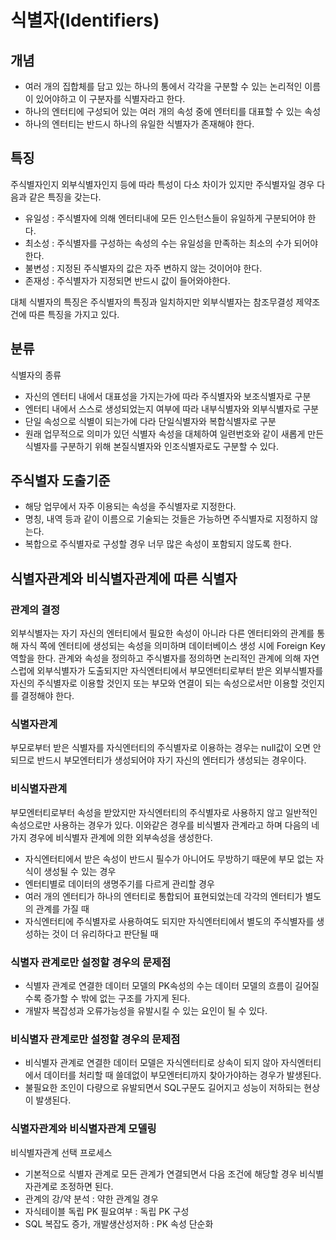 # 식별자(Identifiers)
## 개념
- 여러 개의 집합체를 담고 있는 하나의 통에서 각각을 구분할 수 있는 논리적인 이름이 있어야하고 이 구분자를 식별자라고 한다.
- 하나의 엔터티에 구성되어 있는 여러 개의 속성 중에 엔터티를 대표할 수 있는 속성
- 하나의 엔터티는 반드시 하나의 유일한 식별자가 존재해야 한다.

## 특징
주식별자인지 외부식별자인지 등에 따라 특성이 다소 차이가 있지만 주식별자일 경우 다음과 같은 특징을 갖는다.
- 유일성 : 주식별자에 의해 엔터티내에 모든 인스턴스들이 유일하게 구분되어야 한다.
- 최소성 : 주식별자를 구성하는 속성의 수는 유일성을 만족하는 최소의 수가 되어야 한다.
- 불변성 : 지정된 주식별자의 값은 자주 변하지 않는 것이어야 한다.
- 존재성 : 주식별자가 지정되면 반드시 값이 들어와야한다.

대체 식별자의 특징은 주식별자의 특징과 일치하지만 외부식별자는 참조무결성 제약조건에 따른 특징을 가지고 있다.

## 분류
식별자의 종류
- 자신의 엔터티 내에서 대표성을 가지는가에 따라 주식별자와 보조식별자로 구분
- 엔터티 내에서 스스로 생성되었는지 여부에 따라 내부식별자와 외부식별자로 구분
- 단일 속성으로 식별이 되는가에 다라 단일식별자와 복합식별자로 구분
- 원래 업무적으로 의미가 있던 식별자 속성을 대체하여 일련번호와 같이 새롭게 만든 식별자를 구분하기 위해 본질식별자와 인조식별자로도 구분할 수 있다.

## 주식별자 도출기준
- 해당 업무에서 자주 이용되는 속성을 주식별자로 지정한다.
- 명칭, 내역 등과 같이 이름으로 기술되는 것들은 가능하면 주식별자로 지정하지 않는다.
- 복합으로 주식별자로 구성할 경우 너무 많은 속성이 포함되지 않도록 한다.

## 식별자관계와 비식별자관계에 따른 식별자
### 관계의 결정
외부식별자는 자기 자신의 엔터티에서 필요한 속성이 아니라 다른 엔터티와의 관계를 통해 자식 쪽에 엔터티에 생성되는 속성을 의미하며 데이터베이스 생성 시에 Foreign Key역할을 한다. 관계와 속성을 정의하고 주식별자를 정의하면 논리적인 관계에 의해 자연스럽에 외부식별자가 도출되지만 자식엔터티에서 부모엔터티로부터 받은 외부식별자를 자신의 주식별자로 이용할 것인지 또는 부모와 연결이 되는 속성으로서만 이용할 것인지를 결정해야 한다.

### 식별자관계
부모로부터 받은 식별자를 자식엔터티의 주식별자로 이용하는 경우는 null값이 오면 안되므로 반드시 부모엔터티가 생성되어야 자기 자신의 엔터티가 생성되는 경우이다.

### 비식별자관계
부모엔터티로부터 속성을 받았지만 자식엔터티의 주식별자로 사용하지 않고 일반적인 속성으로만 사용하는 경우가 있다. 이와같은 경우를 비식별자 관계라고 하며 다음의 네가지 경우에 비식별자 관계에 의한 외부속성을 생성한다.
- 자식엔터티에서 받은 속성이 반드시 필수가 아니어도 무방하기 때문에 부모 없는 자식이 생성될 수 있는 경우
- 엔터티별로 데이터의 생명주기를 다르게 관리할 경우
- 여러 개의 엔터티가 하나의 엔터티로 통합되어 표현되었는데 각각의 엔터티가 별도의 관계를 가질 때
- 자식엔터티에 주식별자로 사용하여도 되지만 자식엔터티에서 별도의 주식별자를 생성하는 것이 더 유리하다고 판단될 때

### 식별자 관계로만 설정할 경우의 문제점
- 식별자 관계로 연결한 데이터 모델의 PK속성의 수는 데이터 모델의 흐름이 길어질수록 증가할 수 밖에 없는 구조를 가지게 된다.
- 개발자 복잡성과 오류가능성을 유발시킬 수 있는 요인이 될 수 있다.

### 비식별자 관계로만 설정할 경우의 문제점
- 비식별자 관계로 연결한 데이터 모델은 자식엔터티로 상속이 되지 않아 자식엔터티에서 데이터를 처리할 때 쓸데없이 부모엔터티까지 찾아가야하는 경우가 발생된다.
- 불필요한 조인이 다량으로 유발되면서 SQL구문도 길어지고 성능이 저하되는 현상이 발생된다.

### 식별자관계와 비식별자관계 모델링
비식별자관계 선택 프로세스
- 기본적으로 식별자 관계로 모든 관계가 연결되면서 다음 조건에 해당할 경우 비식별자관계로 조정하면 된다.
- 관계의 강/약 분석 : 약한 관계일 경우
- 자식테이블 독립 PK 필요여부 : 독립 PK 구성
- SQL 복잡도 증가, 개발생산성저하 : PK 속성 단순화